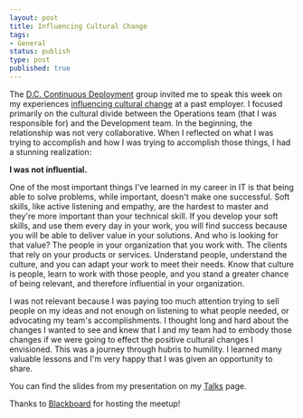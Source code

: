 ```yaml
---
layout: post
title: Influencing Cultural Change
tags:
- General
status: publish
type: post
published: true
---
```


The [D.C. Continuous Deployment](http://www.meetup.com/DC-continuous-delivery/) group invited me to speak this week on my
experiences [influencing cultural change](/talks/#influencing-cultural-change) at a past employer.  I focused primarily on
the cultural divide between the Operations team (that I was responsible for) and the Development team.  In the beginning, the
relationship was not very collaborative.  When I reflected on what I was trying to accomplish and how I was trying to accomplish
those things, I had a stunning realization:

**I was not influential.**

One of the most important things I've learned in my career in IT is that being able to solve problems, while important,
doesn't make one successful.  Soft skills, like active listening and empathy, are the hardest to master and they're more
important than your technical skill.  If you develop your soft skills, and use them every day in your work, you will find
success because you will be able to deliver value in your solutions.  And who is looking for that value?  The
people in your organization that you work with.  The clients that rely on your products or services.  Understand people,
understand the culture, and you can adapt your work to meet their needs.  Know that culture is people, learn to work with those
people, and you stand a greater chance of being relevant, and therefore influential in your organization.

I was not relevant because I was paying too much attention trying to sell people on my ideas and not enough on listening to what
people needed, or advocating my team's accomplishments.  I thought long and hard about the changes I wanted to see and knew that
I and my team had to embody those changes if we were going to effect the positive cultural changes I envisioned.  This was a
journey through hubris to humility.  I learned many valuable lessons and I'm very happy that I was given an opportunity to share.

You can find the slides from my presentation on my [Talks](/talks/#influencing-cultural-change) page.

Thanks to [Blackboard](http://www.blackboard.com/) for hosting the meetup!
